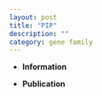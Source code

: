 ```yaml
---
layout: post
title: "PIP"
description: ""
category: gene family
---
```


* **Information**  

* **Publication**  


